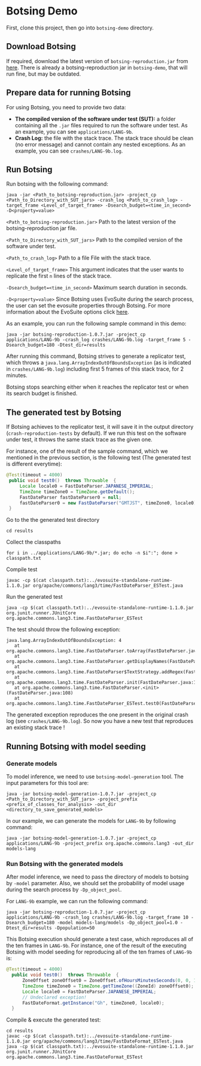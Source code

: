 # Botsing Demo

First, clone this project, then go into `botsing-demo` directory.

## Download Botsing
If required, download the latest version of `botsing-reproduction.jar` from [here](https://github.com/STAMP-project/botsing/releases). There is already a botsing-reproduction jar in `botsing-demo`, that will run fine, but may be outdated.

## Prepare data for running Botsing
For using Botsing, you need to provide two data:
 - **The compiled version of the software under test (SUT):** a folder containing all the  `.jar` files required to run the software under test. As an example, you can see `applications/LANG-9b`.
 - **Crash Log:** the file with the stack trace. The stack trace should be clean (no error message) and cannot contain any nested exceptions. As an example, you can see `crashes/LANG-9b.log`.

## Run Botsing
 Run botsing with the following command:

```
java -jar <Path_to_botsing-reproduction.jar> -project_cp <Path_to_Directory_with_SUT_jars> -crash_log <Path_to_crash_log> -target_frame <Level_of_target_frame> -Dsearch_budget=<time_in_second> -D<property=value>  
```

`<Path_to_botsing-reproduction.jar>` Path to the latest version of the botsing-reproduction jar file.

`<Path_to_Directory_with_SUT_jars>` Path to the compiled version of the software under test.

`<Path_to_crash_log>` Path to a file File with the stack trace.

`<Level_of_target_frame>` This argument indicates that the user wants to replicate the first `n` lines of the stack trace.

`-Dsearch_budget=<time_in_second>` Maximum search duration in seconds.

`-D<property=value>` Since Botsing uses EvoSuite during the search process, the user can set the evosuite properties through Botsing. For more information about the EvoSuite options click [here](https://github.com/EvoSuite/evosuite/blob/master/client/src/main/java/org/evosuite/Properties.java).



As an example, you can run the following sample command in this demo:


```
java -jar botsing-reproduction-1.0.7.jar -project_cp applications/LANG-9b -crash_log crashes/LANG-9b.log -target_frame 5 -Dsearch_budget=180 -Dtest_dir=results
```

After running this command, Botsing strives to generate a replicator test, which throws a `java.lang.ArrayIndexOutOfBoundsException` (as is indicated in `crashes/LANG-9b.log`) including first 5 frames of this stack trace, for 2 minutes.

Botsing stops searching either when it reaches the replicator test or when its search budget is finished.

## The generated test by Botsing

If Botsing achieves to the replicator test, it will save it in the output directory (`crash-reproduction-tests` by default).
If we run this test on the software under test, it throws the same stack trace as the given one.

For instance, one of the result of the sample command, which we mentioned in the previous section, is the following test (The generated test is different everytime):
```java
@Test(timeout = 4000)
 public void test0()  throws Throwable  {
     Locale locale0 = FastDateParser.JAPANESE_IMPERIAL;
     TimeZone timeZone0 = TimeZone.getDefault();
     FastDateParser fastDateParser0 = null;
     fastDateParser0 = new FastDateParser("GMTJST", timeZone0, locale0);
 }
```

<!-- ## Running the generated test by bash

Remove try/catch from the generated test:

```java
@Test(timeout = 4000)
 public void test0()  throws Throwable  {
     Locale locale0 = FastDateParser.JAPANESE_IMPERIAL;
     TimeZone timeZone0 = TimeZone.getDefault();
     FastDateParser fastDateParser0 = null;
     fastDateParser0 = new FastDateParser("GMTJST", timeZone0, locale0);
     fail("Expecting exception: ArrayIndexOutOfBoundsException");
 }
``` -->



Go to the the generated test directory

```
cd results
```

Collect the classpaths

```
for i in ../applications/LANG-9b/*.jar; do echo -n $i":"; done > classpath.txt
```
Compile test

```
javac -cp $(cat classpath.txt):../evosuite-standalone-runtime-1.1.0.jar org/apache/commons/lang3/time/FastDateParser_ESTest.java
```

 Run the generated test

 ```
 java -cp $(cat classpath.txt):../evosuite-standalone-runtime-1.1.0.jar org.junit.runner.JUnitCore org.apache.commons.lang3.time.FastDateParser_ESTest
 ```
The test should throw the following exception:
 ```
 java.lang.ArrayIndexOutOfBoundsException: 4
 	at org.apache.commons.lang3.time.FastDateParser.toArray(FastDateParser.java:413)
 	at org.apache.commons.lang3.time.FastDateParser.getDisplayNames(FastDateParser.java:381)
 	at org.apache.commons.lang3.time.FastDateParser$TextStrategy.addRegex(FastDateParser.java:664)
 	at org.apache.commons.lang3.time.FastDateParser.init(FastDateParser.java:138)
 	at org.apache.commons.lang3.time.FastDateParser.<init>(FastDateParser.java:108)
 	at org.apache.commons.lang3.time.FastDateParser_ESTest.test0(FastDateParser_ESTest.java:21)
 ```
 The generated exception reproduces the one present in the original crash log (see `crashes/LANG-9b.log`). So now you have a new test that reproduces an existing stack trace !
 
## Running Botsing with model seeding

### Generate models
To model inference, we need to use `botsing-model-generation` tool. The input parameters for this tool are:
```
java -jar botsing-model-generation-1.0.7.jar -project_cp <Path_to_Directory_with_SUT_jars> -project_prefix <prefix_of_classes_for_analysis> -out_dir <directory_to_save_generated_models>
```
In our example, we can generate the models for `LANG-9b` by following command:
```
java -jar botsing-model-generation-1.0.7.jar -project_cp applications/LANG-9b -project_prefix org.apache.commons.lang3 -out_dir models-lang
```
### Run Botsing with the generated models
After model inference, we need to pass the directory of models to botsing by `-model` parameter. Also, we should set the probability of model usage during the search process by `-Dp_object_pool`.

For `LANG-9b` example, we can run the following command:
```
java -jar botsing-reproduction-1.0.7.jar -project_cp applications/LANG-9b -crash_log crashes/LANG-9b.log -target_frame 10 -Dsearch_budget=180 -model models-lang/models -Dp_object_pool=1.0 -Dtest_dir=results -Dpopulation=50
```

This Botsing execution should generate a test case, which reproduces all of the ten frames in  `LANG-9b`.
For instance, one of the result of the executing Botsing with model seeding for reproducing all of the ten frames of `LANG-9b` is:

```java
@Test(timeout = 4000)
  public void test0()  throws Throwable  {
      ZoneOffset zoneOffset0 = ZoneOffset.ofHoursMinutesSeconds(0, 0, 1);
      TimeZone timeZone0 = TimeZone.getTimeZone((ZoneId) zoneOffset0);
      Locale locale0 = FastDateParser.JAPANESE_IMPERIAL;
      // Undeclared exception!
      FastDateFormat.getInstance("Gh", timeZone0, locale0);
  }
```

Compile & execute the generated test:
```
cd results
javac -cp $(cat classpath.txt):../evosuite-standalone-runtime-1.1.0.jar org/apache/commons/lang3/time/FastDateFormat_ESTest.java
java -cp $(cat classpath.txt):../evosuite-standalone-runtime-1.1.0.jar org.junit.runner.JUnitCore org.apache.commons.lang3.time.FastDateFormat_ESTest
```